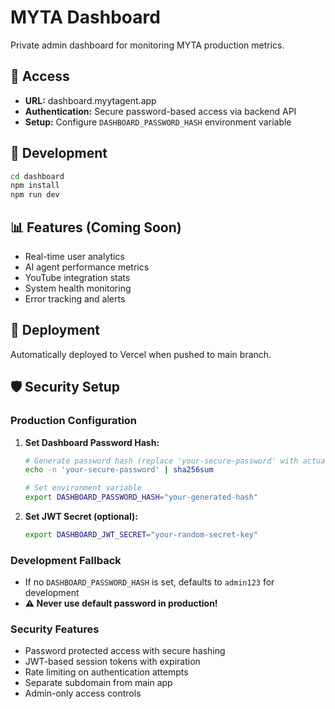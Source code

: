 # MYTA Dashboard

Private admin dashboard for monitoring MYTA production metrics.

## 🔐 Access

- **URL:** dashboard.myytagent.app
- **Authentication:** Secure password-based access via backend API
- **Setup:** Configure `DASHBOARD_PASSWORD_HASH` environment variable

## 🚀 Development

```bash
cd dashboard
npm install
npm run dev
```

## 📊 Features (Coming Soon)

- Real-time user analytics
- AI agent performance metrics
- YouTube integration stats
- System health monitoring
- Error tracking and alerts

## 🔧 Deployment

Automatically deployed to Vercel when pushed to main branch.

## 🛡 Security Setup

### Production Configuration

1. **Set Dashboard Password Hash:**

   ```bash
   # Generate password hash (replace 'your-secure-password' with actual password)
   echo -n 'your-secure-password' | sha256sum

   # Set environment variable
   export DASHBOARD_PASSWORD_HASH="your-generated-hash"
   ```

2. **Set JWT Secret (optional):**
   ```bash
   export DASHBOARD_JWT_SECRET="your-random-secret-key"
   ```

### Development Fallback

- If no `DASHBOARD_PASSWORD_HASH` is set, defaults to `admin123` for development
- **⚠️ Never use default password in production!**

### Security Features

- Password protected access with secure hashing
- JWT-based session tokens with expiration
- Rate limiting on authentication attempts
- Separate subdomain from main app
- Admin-only access controls
